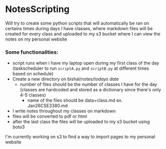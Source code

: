 # NotesScripting
Will try to create some python scripts that will automatically be ran on certains times during days I have classes, where markdown files will be created for every class and uploaded to my s3 bucket where I can view the notes on my personal website


### Some functionalities:

- script runs when i have my laptop open during my first class of the day (taskscheduler to run `scriptA.py` and `scriptB.py` at different times based on schedule)
- Create a new directory on bishal/notes/*todays date*
  - number of files should be the number of classes I have for the day (classes are hardcoded and stored as a dictionary since there's only 4-5 classes)
    - name of the files should be data+class.md ex. Jan26CSE3380.md
- I write notes throughout my classes on markdown
- files will be converted to pdf or html
- after the last class the files will be uploaded to my s3 bucket using boto3

I'm currently working on s3 to find a way to import pages to my personal website
   

